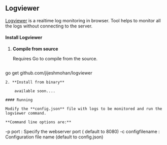 ## Logviewer

[Logviewer](https://github.com/jijeshmohan/logviewer) is a realtime log monitoring in browser. Tool helps to monitor all the logs without connecting to the server.


#### Install Logviewer

1. **Compile from source**
	
    Requires Go to compile from the source. 
    
    ```
go get github.com/jijeshmohan/logviewer
```
2. **Install from binary**

	available soon....

#### Running

Modify the **config.json** file with logs to be monitored and run the logviewer command.

**Command line options are:**

```
-p port 				: Specify the webserver port ( default to 8080)
-c configfilename 	    : Configuration file name (default to config.json)
```

